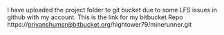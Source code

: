 I have uploaded the project  folder to git bucket due to some LFS issues in github with my account.
This is the link for my bitbucket Repo https://priyanshumsr@bitbucket.org/hightower79/minerunner.git
